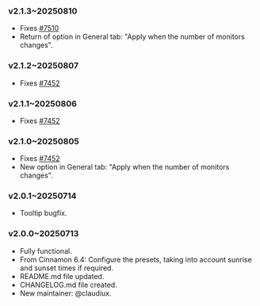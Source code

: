 ### v2.1.3~20250810
* Fixes [#7510](https://github.com/linuxmint/cinnamon-spices-applets/issues/7510)
* Return of option in General tab: "Apply when the number of monitors changes".

### v2.1.2~20250807
* Fixes [#7452](https://github.com/linuxmint/cinnamon-spices-applets/issues/7452)

### v2.1.1~20250806
* Fixes [#7452](https://github.com/linuxmint/cinnamon-spices-applets/issues/7452)

### v2.1.0~20250805
* Fixes [#7452](https://github.com/linuxmint/cinnamon-spices-applets/issues/7452)
* New option in General tab: "Apply when the number of monitors changes".

### v2.0.1~20250714
* Tooltip bugfix.


### v2.0.0~20250713
* Fully functional.
* From Cinnamon 6.4: Configure the presets, taking into account sunrise and sunset times if required.
* README.md file updated.
* CHANGELOG.md file created.
* New maintainer: @claudiux.
